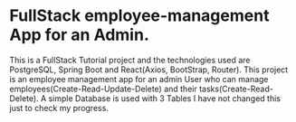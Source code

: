 # FullStack employee-management App for an Admin.
This is a FullStack Tutorial project and the technologies used are PostgreSQL, Spring Boot and React(Axios, BootStrap, Router). This project is an employee management app for an admin User who can manage employees(Create-Read-Update-Delete) and their tasks(Create-Read-Delete). A simple Database is used with 3 Tables
I have not changed this just to check my progress. 



